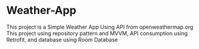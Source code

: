 # Weather-App

This project is a Simple Weather App Using API from openweathermap.org
This project using repository pattern and MVVM, API consumption using Retrofit, and database using Room Database 
